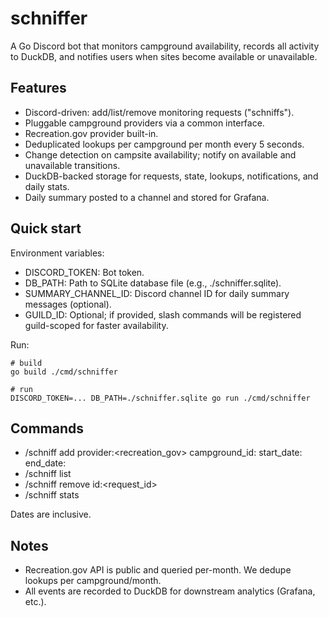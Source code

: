 # schniffer

A Go Discord bot that monitors campground availability, records all activity to DuckDB, and notifies users when sites become available or unavailable.

## Features

- Discord-driven: add/list/remove monitoring requests ("schniffs").
- Pluggable campground providers via a common interface.
- Recreation.gov provider built-in.
- Deduplicated lookups per campground per month every 5 seconds.
- Change detection on campsite availability; notify on available and unavailable transitions.
- DuckDB-backed storage for requests, state, lookups, notifications, and daily stats.
- Daily summary posted to a channel and stored for Grafana.

## Quick start

Environment variables:

- DISCORD_TOKEN: Bot token.
- DB_PATH: Path to SQLite database file (e.g., ./schniffer.sqlite).
- SUMMARY_CHANNEL_ID: Discord channel ID for daily summary messages (optional).
- GUILD_ID: Optional; if provided, slash commands will be registered guild-scoped for faster availability.

Run:

```
# build
go build ./cmd/schniffer

# run
DISCORD_TOKEN=... DB_PATH=./schniffer.sqlite go run ./cmd/schniffer
```

## Commands

- /schniff add provider:<recreation_gov> campground_id:<id> start_date:<YYYY-MM-DD> end_date:<YYYY-MM-DD>
- /schniff list
- /schniff remove id:<request_id>
- /schniff stats

Dates are inclusive.

## Notes

- Recreation.gov API is public and queried per-month. We dedupe lookups per campground/month.
- All events are recorded to DuckDB for downstream analytics (Grafana, etc.).
